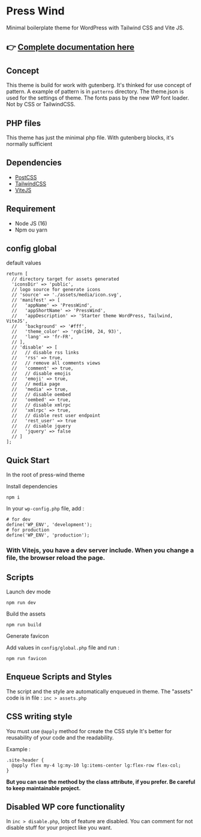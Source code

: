 # Press Wind

Minimal boilerplate theme for WordPress with Tailwind CSS and Vite JS.

## 👉 [Complete documentation here](https://presswind-doc.wp-performance.com/)


## Concept

This theme is build for work with gutenberg.
It's thinked for use concept of pattern.
A example of pattern is in ```patterns``` directory.
The theme.json is used for the settings of theme.
The fonts pass by the new WP font loader. Not by CSS or TailwindCSS.

## PHP files

This theme has just the minimal php file.
With gutenberg blocks, it's normally sufficient


## Dependencies

- [PostCSS](https://postcss.org/)
- [TailwindCSS](https://tailwindcss.com/)
- [ViteJS](https://vitejs.dev/)


## Requirement

- Node JS (16)
- Npm ou yarn


## config global

default values
```
return [
  // directory target for assets generated
  'iconsDir' => 'public',
  // logo source for generate icons
  // 'source' => './assets/media/icon.svg',
  // 'manifest' => [
  //   'appName' => 'PressWind',
  //   'appShortName' => 'PressWind',
  //   'appDescription' => 'Starter theme WordPress, Tailwind, ViteJS',
  //   'background' => '#fff',
  //   'theme_color' => 'rgb(190, 24, 93)',
  //   'lang' => 'fr-FR',
  // ],
  // 'disable' => [
  //   // disable rss links
  //   'rss' => true,
  //   // remove all comments views
  //   'comment' => true,
  //   // disable emojis
  //   'emoji' => true,
  //   // media page
  //   'media' => true,
  //   // disable oembed
  //   'oembed' => true,
  //   // disable xmlrpc
  //   'xmlrpc' => true,
  //   // disble rest user endpoint
  //   'rest_user' => true
  //   // disable jquery
  //   'jquery' => false
  // ]
];
```

## Quick Start

In the root of press-wind theme

Install dependencies
```
npm i
```

In your ```wp-config.php``` file, add :
```
# for dev
define('WP_ENV', 'development');
# for production
define('WP_ENV', 'production');
```

### With Vitejs, you have a dev server include. When you change a file, the browser reload the page.

## Scripts

Launch dev mode
```
npm run dev
```

Build the assets
```
npm run build
```

Generate favicon

Add values in ```config/global.php``` file and run :

```
npm run favicon
```

## Enqueue Scripts and Styles

The script and the style are automatically enqueued in theme.
The "assets" code is in file : ```inc > assets.php```


## CSS writing style

You must use ```@apply``` method for create the CSS style
It's better for reusability of your code and the readability.

Example :
```
.site-header {
  @apply flex my-4 lg:my-10 lg:items-center lg:flex-row flex-col;
}
```

**But you can use the method by the class attribute, if you prefer. Be careful to keep maintainable project.**

## Disabled WP core functionality

In ```inc > disable.php```, lots of feature are disabled.
You can comment for not disable stuff for your project like you want.
